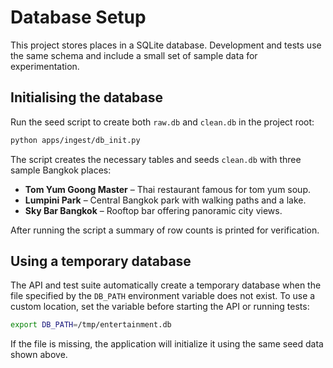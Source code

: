 # Database Setup

This project stores places in a SQLite database. Development and tests use the
same schema and include a small set of sample data for experimentation.

## Initialising the database

Run the seed script to create both `raw.db` and `clean.db` in the project
root:

```bash
python apps/ingest/db_init.py
```

The script creates the necessary tables and seeds `clean.db` with three sample
Bangkok places:

* **Tom Yum Goong Master** – Thai restaurant famous for tom yum soup.
* **Lumpini Park** – Central Bangkok park with walking paths and a lake.
* **Sky Bar Bangkok** – Rooftop bar offering panoramic city views.

After running the script a summary of row counts is printed for verification.

## Using a temporary database

The API and test suite automatically create a temporary database when the file
specified by the `DB_PATH` environment variable does not exist. To use a custom
location, set the variable before starting the API or running tests:

```bash
export DB_PATH=/tmp/entertainment.db
```

If the file is missing, the application will initialize it using the same
seed data shown above.


